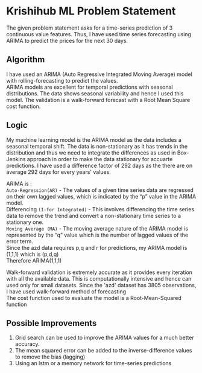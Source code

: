 # Krishihub ML Problem Statement

The given problem statement asks for a time-series prediction of 3 continuous value features. Thus, I have used time series forecasting using ARIMA to predict the prices for the next 30 days.

## Algorithm
I have used an ARIMA (Auto Regressive Integrated Moving Average) model with rolling-forecasting to predict the values.  
ARIMA models are excellent for temporal predictions with seasonal distributions. The data shows seasonal variability and hence I used this model. The validation is a walk-forward forecast with a Root Mean Square cost function.
  
## Logic
My machine learning model is the ARIMA model as the data includes a seasonal temporal shift. The data is non-stationary as it has trends in the distribution and thus we need to integrate the differences as used in Box-Jenkins approach in order to make the data stationary for accuarte predictions. I have used a difference factor of 292 days as the there are on average 292 days for every years' values.
  
ARIMA is :  
`Auto-Regression(AR)` - The values of a given time series data are regressed on their own lagged values, which is indicated by the “p” value in the ARIMA model.  
Differencing `(I-for Integrated)` - This involves differencing the time series data to remove the trend and convert a non-stationary time series to a stationary one.   
`Moving Average (MA)` - The moving average nature of the ARIMA model is represented by the “q” value which is the number of lagged values of the error term.  
Since the azd data requires p,q and r for predictions, my ARIMA model is (1,1,1) which is (p,d,q)  
Therefore ARIMA(1,1,1)  
  
Walk-forward validation is extremely accurate as it provides every iteration with all the available data. This is computationally intensive and hence can used only for small datasets. Since the 'azd' dataset has 3805 observations, I have used walk-forward method of forecasting  
The cost function used to evaluate the model is a Root-Mean-Squared function
    
## Possible Improvements
1. Grid search can be used to improve the ARIMA values for a much better accuracy.  
2. The mean squared error can be added to the inverse-difference values to remove the bias (lagging)  
3. Using an lstm or a memory network for time-series predictions  